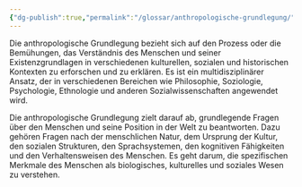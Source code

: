 ```yaml
---
{"dg-publish":true,"permalink":"/glossar/anthropologische-grundlegung/","noteIcon":"3","created":"2023-05-31T22:43:20.213+02:00","updated":"2023-06-04T21:51:10.921+02:00"}
---
```

 

Die anthropologische Grundlegung bezieht sich auf den Prozess oder die Bemühungen, das Verständnis des Menschen und seiner Existenzgrundlagen in verschiedenen kulturellen, sozialen und historischen Kontexten zu erforschen und zu erklären. Es ist ein multidisziplinärer Ansatz, der in verschiedenen Bereichen wie Philosophie, Soziologie, Psychologie, Ethnologie und anderen Sozialwissenschaften angewendet wird.

Die anthropologische Grundlegung zielt darauf ab, grundlegende Fragen über den Menschen und seine Position in der Welt zu beantworten. Dazu gehören Fragen nach der menschlichen Natur, dem Ursprung der Kultur, den sozialen Strukturen, den Sprachsystemen, den kognitiven Fähigkeiten und den Verhaltensweisen des Menschen. Es geht darum, die spezifischen Merkmale des Menschen als biologisches, kulturelles und soziales Wesen zu verstehen.